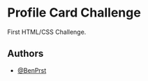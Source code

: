 
# Profile Card Challenge

First HTML/CSS Challenge.


## Authors

- [@BenPrst](https://github.com/BenPrst)






